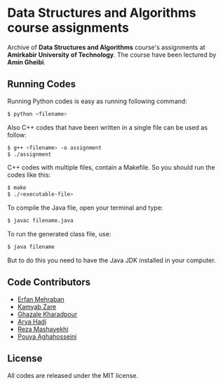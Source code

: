 # Data Structures and Algorithms course assignments

Archive of **Data Structures and Algorithms** course's assignments at **Amirkabir University of Technology**. The course have been lectured by **Amin Gheibi**.


## Running Codes

Running Python codes is easy as running following command:
```bash
$ python <filename>
```
Also C++ codes that have been written in a single file can be used as follow:
```bash
$ g++ <filename> -o assignment
$ ./assignment
```
C++ codes with multiple files, contain a Makefile. So you should run the codes like this:
```bash
$ make
$ ./<executable-file>
```
To compile the  Java file, open your terminal and type:
```bash
$ javac filename.java
```
To run the generated class file, use:
```bash
$ java filename
```
But to do this you need to have the Java JDK installed in your computer.


## Code Contributors

* [Erfan Mehraban](http://erfanmehraban.ir)
* [Kamyab Zare](https://github.com/kamyab98)
* [Ghazale Kharadpour](https://github.com/gazelle98)
* [Arya Hadi](http://aryaha.com)
* [Reza Mashayekhi](https://github.com/RezaMashayekhi)
* [Pouya Aghahosseini](https://github.com/pouyaaghahoseini)

## License

All codes are released under the MIT license.
